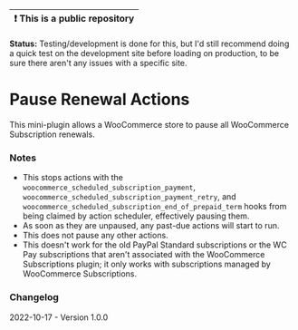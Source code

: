 | :exclamation:  This is a public repository |
|--------------------------------------------|


**Status:** Testing/development is done for this, but I'd still recommend doing a quick test on the development site before loading on production, to be sure there aren't any issues with a specific site.

# Pause Renewal Actions
This mini-plugin allows a WooCommerce store to pause all WooCommerce Subscription renewals.

### Notes
- This stops actions with the `woocommerce_scheduled_subscription_payment`, `woocommerce_scheduled_subscription_payment_retry`, and `woocommerce_scheduled_subscription_end_of_prepaid_term` hooks from being claimed by action scheduler, effectively pausing them.
- As soon as they are unpaused, any past-due actions will start to run.
- This does not pause any other actions.
- This doesn't work for the old PayPal Standard subscriptions or the WC Pay subscriptions that aren't associated with the WooCommerce Subscriptions plugin; it only works with subscriptions managed by WooCommerce Subscriptions.

### Changelog
2022-10-17 - Version 1.0.0
